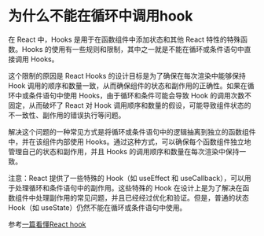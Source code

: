 # 为什么不能在循环中调用hook

在 React 中，Hooks 是用于在函数组件中添加状态和其他 React 特性的特殊函数。Hooks 的使用有一些规则和限制，其中之一就是不能在循环或条件语句中直接调用 Hooks。  

这个限制的原因是 React Hooks 的设计目标是为了确保在每次渲染中能够保持 Hook 调用的顺序和数量一致，从而确保组件的状态和副作用的正确性。如果在循环中或条件语句中使用 Hooks，由于循环和条件可能会导致 Hook 的调用次数不固定，从而破坏了 React 对 Hook 调用顺序和数量的假设，可能导致组件状态的不一致性、副作用的错误执行等问题。  

解决这个问题的一种常见方式是将循环或条件语句中的逻辑抽离到独立的函数组件中，并在该组件内部使用 Hooks。通过这种方式，可以确保每个函数组件独立地管理自己的状态和副作用，并且 Hooks 的调用顺序和数量在每次渲染中保持一致。  

注意：React 提供了一些特殊的 Hook（如 useEffect 和 useCallback），可以用于处理循环和条件语句中的副作用。这些特殊的 Hook 在设计上是为了解决在函数组件中处理副作用的常见问题，并且已经经过优化和验证。但是，普通的状态 Hook（如 useState）仍然不能在循环或条件语句中使用。  

参考[一篇看懂React hook](https://github.com/ascoders/blog/issues/29)
